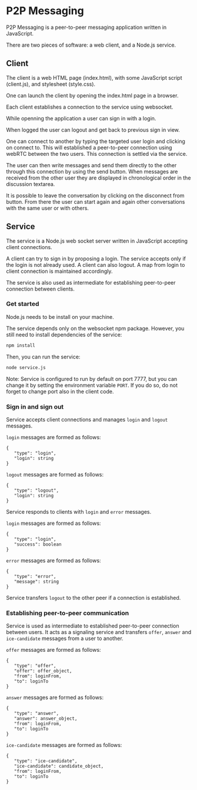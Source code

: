 # P2P Messaging

P2P Messaging is a peer-to-peer messaging application written in JavaScript.

There are two pieces of software: a web client, and a Node.js service.

## Client

The client is a web HTML page (index.html), with some JavaScript script
(client.js), and stylesheet (style.css).

One can launch the client by opening the index.html page in a browser.

Each client establishes a connection to the service using websocket.

While openning the application a user can sign in with a login.

When logged the user can logout and get back to previous sign in view.

One can connect to another by typing the targeted user login and clicking on
connect to. This will established a peer-to-peer connection using webRTC
between the two users. This connection is settled via the service.

The user can then write messages and send them directly to the other through
this connection by using the send button. When messages are received from the
other user they are displayed in chronological order in the discussion
textarea.

It is possible to leave the conversation by clicking on the disconnect from
button. From there the user can start again and again other conversations with
the same user or with others.

## Service

The service is a Node.js web socket server written in JavaScript accepting
client connections.

A client can try to sign in by proposing a login. The service accepts only if
the login is not already used. A client can also logout. A map from login to
client connection is maintained accordingly.

The service is also used as intermediate for establishing peer-to-peer
connection between clients.

### Get started

Node.js needs to be install on your machine.

The service depends only on the websocket npm package. However, you still need
to install dependencies of the service:
```bash
npm install
```

Then, you can run the service:
```bash
node service.js
```
Note: Service is configured to run by default on port 7777, but you can change
it by setting the environment variable `PORT`. If you do so, do not forget to
change port also in the client code.

### Sign in and sign out

Service accepts client connections and manages `login` and `logout` messages.

`login` messages are formed as follows:
```
{
   "type": "login",
   "login": string
}
```

`logout` messages are formed as follows:
```
{
   "type": "logout",
   "login": string
}
```

Service responds to clients with `login` and `error` messages.

`login` messages are formed as follows:
```
{
   "type": "login",
   "success": boolean
}
```

`error` messages are formed as follows:
```
{
   "type": "error",
   "message": string
}
```

Service transfers `logout` to the other peer if a connection is established.

### Establishing peer-to-peer communication

Service is used as intermediate to established peer-to-peer connection between
users. It acts as a signaling service and transfers `offer`, `answer` and
`ice-candidate` messages from a user to another.

`offer` messages are formed as follows:
```
{
   "type": "offer",
   "offer": offer_object,
   "from": loginFrom,
   "to": loginTo
}
```

`answer` messages are formed as follows:
```
{
   "type": "answer",
   "answer": answer_object,
   "from": loginFrom,
   "to": loginTo
}
```

`ice-candidate` messages are formed as follows:
```
{
   "type": "ice-candidate",
   "ice-candidate": candidate_object,
   "from": loginFrom,
   "to": loginTo
}
```
